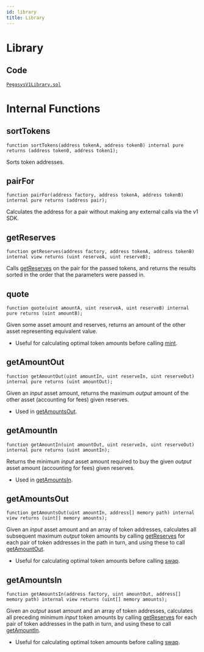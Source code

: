 ```yaml
---
id: library
title: Library
---
```


# Library

## Code

[`PegasysV1Library.sol`](https://github.com/Pegasys-fi/v1-periphery/blob/master/contracts/libraries/PegasysV1Library.sol)

# Internal Functions

## sortTokens

```solidity
function sortTokens(address tokenA, address tokenB) internal pure returns (address token0, address token1);
```

Sorts token addresses.

## pairFor

```solidity
function pairFor(address factory, address tokenA, address tokenB) internal pure returns (address pair);
```

Calculates the address for a pair without making any external calls via the v1 SDK.

## getReserves

```solidity
function getReserves(address factory, address tokenA, address tokenB) internal view returns (uint reserveA, uint reserveB);
```

Calls [getReserves](../smart-contracts/pair#getreserves) on the pair for the passed tokens, and returns the results sorted in the order that the parameters were passed in.

## quote

```solidity
function quote(uint amountA, uint reserveA, uint reserveB) internal pure returns (uint amountB);
```

Given some asset amount and reserves, returns an amount of the other asset representing equivalent value.

- Useful for calculating optimal token amounts before calling [mint](../smart-contracts/pair#mint-1).

## getAmountOut

```solidity
function getAmountOut(uint amountIn, uint reserveIn, uint reserveOut) internal pure returns (uint amountOut);
```

Given an _input_ asset amount, returns the maximum _output_ amount of the other asset (accounting for fees) given reserves.

- Used in [getAmountsOut](#getamountsout).

## getAmountIn

```solidity
function getAmountIn(uint amountOut, uint reserveIn, uint reserveOut) internal pure returns (uint amountIn);
```

Returns the minimum _input_ asset amount required to buy the given _output_ asset amount (accounting for fees) given reserves.

- Used in [getAmountsIn](#getamountsin).

## getAmountsOut

```solidity
function getAmountsOut(uint amountIn, address[] memory path) internal view returns (uint[] memory amounts);
```

Given an _input_ asset amount and an array of token addresses, calculates all subsequent maximum _output_ token amounts by calling [getReserves](#getreserves) for each pair of token addresses in the path in turn, and using these to call [getAmountOut](#getamountout).

- Useful for calculating optimal token amounts before calling [swap](../smart-contracts/pair#swap-1).

## getAmountsIn

```solidity
function getAmountsIn(address factory, uint amountOut, address[] memory path) internal view returns (uint[] memory amounts);
```

Given an _output_ asset amount and an array of token addresses, calculates all preceding minimum _input_ token amounts by calling [getReserves](#getreserves) for each pair of token addresses in the path in turn, and using these to call [getAmountIn](#getamountin).

- Useful for calculating optimal token amounts before calling [swap](../smart-contracts/pair#swap-1).
